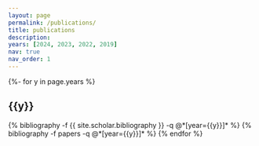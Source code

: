 ```yaml
---
layout: page
permalink: /publications/
title: publications
description: 
years: [2024, 2023, 2022, 2019]
nav: true
nav_order: 1
---
```

<!-- _pages/publications.md -->
<div class="publications">

{%- for y in page.years %}
  <h2 class="year">{{y}}</h2>
  {% bibliography -f {{ site.scholar.bibliography }} -q @*[year={{y}}]* %}
  {% bibliography -f papers -q @*[year={{y}}]* %}
{% endfor %}

</div>
